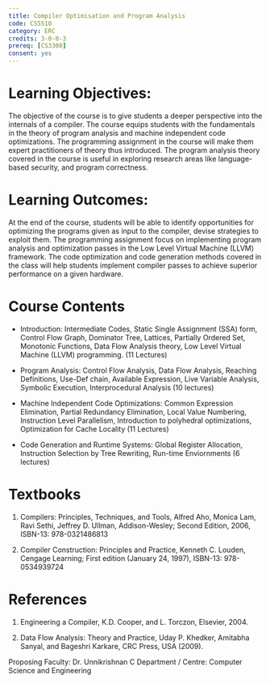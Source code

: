 ```yaml
---
title: Compiler Optimisation and Program Analysis
code: CS5510
category: ERC
credits: 3-0-0-3
prereq: [CS3300]
consent: yes
---
```

 

# Learning Objectives:
The objective of the course is to give students a deeper perspective into the internals of a
compiler. The course equips students with the fundamentals in the theory of program
analysis and machine independent code optimizations. The programming assignment in
the course will make them expert practitioners of theory thus introduced. The program
analysis theory covered in the course is useful in exploring research areas like
language-based security, and program correctness.

# Learning Outcomes:
At the end of the course, students will be able to identify opportunities for optimizing the
programs given as input to the compiler, devise strategies to exploit them. The
programming assignment focus on implementing program analysis and optimization
passes in the Low Level Virtual Machine (LLVM) framework. The code optimization and
code generation methods covered in the class will help students implement compiler
passes to achieve superior performance on a given hardware.

# Course Contents
* Introduction: Intermediate Codes, Static Single Assignment (SSA) form, Control Flow
Graph, Dominator Tree, Lattices, Partially Ordered Set, Monotonic Functions, Data Flow
Analysis theory, Low Level Virtual Machine (LLVM) programming. (11 Lectures)

* Program Analysis: Control Flow Analysis, Data Flow Analysis, Reaching Definitions,
Use-Def chain, Available Expression, Live Variable Analysis, Symbolic Execution, Interprocedural Analysis (10 lectures)

* Machine Independent Code Optimizations: Common Expression Elimination, Partial
Redundancy Elimination, Local Value Numbering, Instruction Level Parallelism, Introduction to polyhedral optimizations, Optimization for Cache Locality (11 Lectures)

* Code Generation and Runtime Systems: Global Register Allocation, Instruction Selection
by Tree Rewriting, Run-time Enviornments (6 lectures)

# Textbooks
1. Compilers: Principles, Techniques, and Tools, Alfred Aho, Monica Lam, Ravi Sethi,
Jeffrey D. Ullman, Addison-Wesley; Second Edition, 2006, ISBN-13: 978-0321486813

2. Compiler Construction: Principles and Practice, Kenneth C. Louden, Cengage Learning;
First edition (January 24, 1997), ISBN-13: 978-0534939724

# References

1. Engineering a Compiler, K.D. Cooper, and L. Torczon, Elsevier, 2004.

2. Data Flow Analysis: Theory and Practice, Uday P. Khedker, Amitabha Sanyal, and Bageshri Karkare, CRC Press, USA (2009).


Proposing Faculty: Dr. Unnikrishnan C
Department / Centre: Computer Science and Engineering
